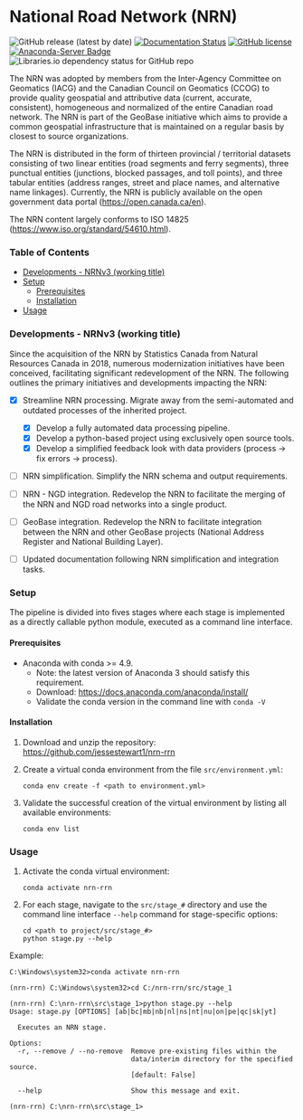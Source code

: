 # National Road Network (NRN)
![GitHub release (latest by date)](https://img.shields.io/github/v/release/jessestewart1/nrn-rrn?style=flat)
[![Documentation Status](https://readthedocs.org/projects/nrn-rrn-docs/badge/?version=latest;style=flat)](https://nrn-rrn-docs.readthedocs.io/en/latest/?badge=latest)
[![GitHub license](https://img.shields.io/github/license/jessestewart1/nrn-rrn)](https://github.com/jessestewart1/nrn-rrn/blob/master/LICENSE.txt)
[![Anaconda-Server Badge](https://img.shields.io/badge/Install%20with-conda-green.svg?style=flat)](https://conda.anaconda.org/conda-forge)
![Libraries.io dependency status for GitHub repo](https://img.shields.io/librariesio/github/jessestewart1/nrn-rrn?style=flat)

The NRN was adopted by members from the Inter-Agency Committee on Geomatics (IACG) and the Canadian Council on Geomatics
(CCOG) to provide quality geospatial and attributive data (current, accurate, consistent), homogeneous and normalized of
the entire Canadian road network. The NRN is part of the GeoBase initiative which aims to provide a common
geospatial infrastructure that is maintained on a regular basis by closest to source organizations.

The NRN is distributed in the form of thirteen provincial / territorial datasets consisting of two linear entities
(road segments and ferry segments), three punctual entities (junctions, blocked passages, and toll points), and three
tabular entities (address ranges, street and place names, and alternative name linkages). Currently, the NRN is publicly
available on the open government data portal (https://open.canada.ca/en).

The NRN content largely conforms to ISO 14825 (https://www.iso.org/standard/54610.html).

### Table of Contents

- [Developments - NRNv3 (working title)](#developments---nrnv3--working-title-)
- [Setup](#setup)
  * [Prerequisites](#prerequisites)
  * [Installation](#installation)
- [Usage](#usage)

### Developments - NRNv3 (working title)

Since the acquisition of the NRN by Statistics Canada from Natural Resources Canada in 2018, numerous modernization 
initiatives have been conceived, facilitating significant redevelopment of the NRN. The following outlines the primary
initiatives and developments impacting the NRN:

* [X] Streamline NRN processing. Migrate away from the semi-automated and outdated processes of the inherited project.
  * [X] Develop a fully automated data processing pipeline.
  * [X] Develop a python-based project using exclusively open source tools.
  * [X] Develop a simplified feedback look with data providers (process &#8594; fix errors &#8594; process).

* [ ] NRN simplification. Simplify the NRN schema and output requirements.

* [ ] NRN - NGD integration. Redevelop the NRN to facilitate the merging of the NRN and NGD road networks into a single 
product.

* [ ] GeoBase integration. Redevelop the NRN to facilitate integration between the NRN and other GeoBase projects 
(National Address Register and National Building Layer).

* [ ] Updated documentation following NRN simplification and integration tasks.

### Setup

The pipeline is divided into fives stages where each stage is implemented as a directly callable python module, executed 
as a command line interface.

#### Prerequisites

- Anaconda with conda >= 4.9.
  - Note: the latest version of Anaconda 3 should satisfy this requirement.
  - Download: https://docs.anaconda.com/anaconda/install/
  - Validate the conda version in the command line with `conda -V`

#### Installation

1. Download and unzip the repository: https://github.com/jessestewart1/nrn-rrn

2. Create a virtual conda environment from the file `src/environment.yml`:

   `conda env create -f <path to environment.yml>`

3. Validate the successful creation of the virtual environment by listing all available environments:

   `conda env list`

### Usage

1. Activate the conda virtual environment:

   `conda activate nrn-rrn`

2. For each stage, navigate to the `src/stage_#` directory and use the command line interface `--help` command for 
stage-specific options:

   ```
   cd <path to project/src/stage_#>
   python stage.py --help
   ```

Example:

  ```
  C:\Windows\system32>conda activate nrn-rrn
  
  (nrn-rrn) C:\Windows\system32>cd C:/nrn-rrn/src/stage_1
  
  (nrn-rrn) C:\nrn-rrn\src\stage_1>python stage.py --help
  Usage: stage.py [OPTIONS] [ab|bc|mb|nb|nl|ns|nt|nu|on|pe|qc|sk|yt]
  
    Executes an NRN stage.
  
  Options:
    -r, --remove / --no-remove  Remove pre-existing files within the
                                data/interim directory for the specified source.
                                [default: False]
  
    --help                      Show this message and exit.
  
  (nrn-rrn) C:\nrn-rrn\src\stage_1>
  ```
